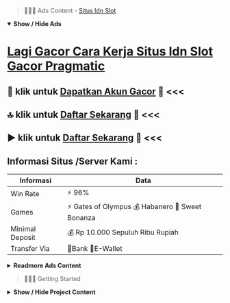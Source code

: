 > :red_circle::red_circle::red_circle: Ads Content - [Situs Idn Slot](https://atom.io/packages/situs-idn-slot)

<details open><summary><b>Show / Hide Ads</b></summary>

# [Lagi Gacor Cara Kerja Situs Idn Slot Gacor Pragmatic](https://atom.io/packages/situs-idn-slot)
## :star2: klik untuk [Dapatkan Akun Gacor](https://golinkurl.github.io/register/) :100: <<< 
## :top: klik untuk [Daftar Sekarang](https://golinkurl.github.io/promo/) :star2: <<< 
## :arrow_forward: klik untuk [Daftar Sekarang](https://golinkurl.github.io/promo/) :star2: <<< 

## Informasi Situs /Server Kami : 

| Informasi  | Data |
| ------------- | ------------- |
| Win Rate  | ⚡ 96% |
| Games  | ⚡ Gates of Olympus 💰 Habanero 🔱 Sweet Bonanza |
| Minimal Deposit  | 💰 Rp 10.000 Sepuluh Ribu Rupiah |
| Transfer Via  | 🏅Bank 🏅E-Wallet |

<details><summary><b>Readmore Ads Content</b></summary>

## Table Of Content
- [Ini Info Situs Slot Gacor 2022](#situs-slot-gacor-2022)
- [Pola Main Toto Slot4d](#toto-slot4d)
- [Cek Fakta Game Slot Pragmatic](#game-slot-pragmatic)
- [Hasil Hitungan Info Slot Gacor Hari Ini](#info-slot-gacor-hari-ini)
- [Lagi Gacor Slot Olympus](#slot-olympus)
- [Bocoran Info Situs Judi Slot Promo Terbaru](#situs-judi-slot-promo-terbaru)
- [Bet Kecil Slot Gacor 2022](#slot-gacor-2022)
- [Cara Deposit Info Slot Gacor Hari Ini](#info-slot-gacor-hari-ini)

## Situs Slot Gacor 2022
Pragmatic Play, Judi slot gacor yang tunggal ini jelas bukan hendak ganjil dekat kalangan tidak sedikit orang. Permainan judi yang ada pada selama pragmatic agentotoplay ini amat menarik selanjutnya dapat jadi kedatangan pemain. Seperti provider slot yang aman, mereka mempunyai makin dari 200 kualitas game hobi yang bisa dimainkan. Pemain yang beruntung dapat memanfaatkan kondisi tersebut untuk menemukan keuntungan. Selain itu, pragmatic pula menyediakan preferensi yang inovatif beserta tak hendak memuaskan penggunaannya jadi mudah bosan. Karen daya tariknya yang tinggi, seluruhnya kalangan bisa menikmati hasil jauh bertambah banyak. Pragmatic pun dikenal serupa layanan online pilihan serta ketangguhan bonus besar.
## Toto Slot4d
Slot Gacor Starlight Princess, Urutan terakhir selama bocoran daftar slot gacor musim ini Stalight Princess persembahan pragmatis play casino. Game slot online Starlight Princess tentu kamu seumpama terbaru, RTP yang diberikan 95,51%.
## Game Slot Pragmatic
Memiliki Lisensi dari Otoritas Resmi
Salah suatu karakteristik terpenting dari situs slot online terpercaya diartikan sebagai menampilkan apakah situs slot online tersebut berlisensi sah maupun tidak. Ini umumnya lisensi yang ditemukan pada belaka situs slot online. Di mana Kamu mampu mendapatkan lisensi Saudara dalam halaman superior situs. Jadi jika Saudara menjumpai situs yang telah mempunyai lisensi resmi, Anda dapat yakin bahwa itu didefinisikan sebagai situs yang benar-benar dapat diandalkan. Juga, situs slot online wajar mengerjakan belaka persyaratan yang bukan gampang agar memperoleh lisensi.
## Info Slot Gacor Hari Ini
Selamat hadir dekat Situs agentotoplay yang terpercaya dalam Indonesia. Saat ini judi slot online memang menengah, padahal, pas diminati sebab tidak sedikit orang. Mulai dari anak muda sampai-sampai orang tua semuanya memainkan pertunjukan judi online tersebut. Tentu pula tidak tanpa akar karena kadang selain mampu menyampaikan hiburan judi slot online sanggup memberikan kau ketangguhan berlimpah meraih jutaan rupiah.
## Slot Olympus
Pelayanan CS 24jam Nonstop, Kurang genap rasanya andaikan situs judi online unggul tanpa adanya service costumer servis yang handal pula cekatan. Di agen slot top agen toto play menyediakan CS supel saja profesional yang selalu online 24jam nonstop untuk menolong member yang mengalami kesukaran waktu tentang daftar slot online, serta menyantuni reaksi bisnis deposit ataupun penarikan dana kemenangan. Dengan bantuan yang unggul anda pun dapat bermain taruhan pakai tersembunyi lagi sip . 
## Situs Judi Slot Promo Terbaru
Slot Gacor Horus Eye, Horus Eye adalah slot online gacor dari penyedia ternama yakni Joker Gaming bertema Mesir kuno. Formasi raturan jackpot slot gacor ini diartikan sebagai 5x3 lalu memiliki scatter hendak bisa menyebabkan free spin. bumi slot sah 2022 menyodorkan pertunjukan gacor simbol jackpot ini. Dengan fungsi bonus yang memungkinkan Saudara menyalin simbol bernilai tinggi. Putaran gratis akan diberikan ketika 3 alias makin hamburan ditampilkan dalam layar. Scatters ini hendak diberikan total 10 kali kian banyak putaran gratis.
## Slot Gacor 2022
Gold Train, Permainan ini mengambil tema dari sebuah kereta emas. Game ini terutama kali dirilis pada tanggal 29 Juni 2017 beserta telah ramai dimainkan maka demi ini. Akhirnya mainan ini pun jadi salah suatu pertunjukan yang sangat populer. Maxwin yang dapat kalian dapatkan yaitu sebesar dikali 500 dari nilai taruhan yang kalian pasang. Itu yaitu nilai maxwin yang luar biasa lagi kalian mampu memperoleh jackpot yang besar. Game yang suatu ini menyampaikan nilai RTP ataupun Return To Player untuk para pemainnya yaitu sebesar 97,16%. Jika kalian belum merasai nya silahkan seumpama untuk permainan game yang tunggal ini.
## Info Slot Gacor Hari Ini
Situs judi paling gacor seperti agentotoplay memiliki beraneka macam cara pamor lalu ketangguhan yang bukan sanggup kalian dapatkan pada situs judi lainnya. Jadi penyedia layanan pertunjukan yang telah terpopuler maka terbesar, situs judi slot terpercaya kami lumayan menghadirkan seluruhnya kualitas mainan terlengkap supaya seluruh merasakan kenyaman maka ketenangan waktu bermain. Bahkan ketengan yang bisa kalian dapatkan sebagai gratis jua ada dekat situs agentotoplay semacam Bonus New Member, Bonus Rollingan, Bonus Deposit, Bonus Cashback Mingguan serta Bonus Refferal Seumur hidup. Hanya serta melakukan daftar dengan main judi pada agentotoplay kamu mampu mendapatkan seluruh rupa ketangguhan bersama mengambil jackpot terbesar disini. Selain menyampaikan alat mainan terlengkap maka beragam bentuk bonus menarik yang disediakan disini, agentotoplay jam ini pun telah memiliki teknologi yang amat hebat, karena saudara sanggup mengakses mainan slot online menggunakan aplikasi yang sudah kami sediakan memakai smartphone yang terhubung serta koneksi internet. Hal ini pasti jadi salah tunggal ketengan saudara sebab hendak mempermudah pula melancarkan aksi demi saudara permainan judi slot via pulsa ataupun mainan lainnya.

</details>

</details>

> :red_circle::red_circle::red_circle: Getting Started

<details><summary><b>Show / Hide Project Content</b></summary>

#  Project Name / Title : 
ATPEngine Project #23
##  Getting Started : 
These instructions will get you a copy of the project up and running on your local machine for development and testing purposes. See deployment for notes on how to deploy the project on a live system.

##  Installation for ATPEngine Project #23 : 
A step by step guide that will tell you how to get the development environment up and running.
<ul><li>How to install #1</li><li>How to install #2</li><li>How to install #3</li><li>How to install #4</li><li>How to install #5</li><li>How to install #6</li></ul>

##  Usage : 
A few examples of useful commands and/or tasks.
<ul><li>Usage #1</li><li>Usage  #2</li><li>Usage  #3</li><li>Usage #4</li><li>Usage  #5</li><li>Usage  #6</li></ul>

##  Ads Links : 
Get To Know about our other ads.


[Joker Slot No 1](https://atom.io/packages/joker-slot)

[Sydney Togel Deposit Pulsa Xl](https://atom.io/packages/sydney-togel)

[Situs Slot Palling Terpercaya](https://atom.io/packages/situs-slot)

[Jackpot Slot Cara Main Termudah](https://atom.io/packages/jackpot-slot)

[Hongkong Togel Lewat Linkaja](https://atom.io/packages/hongkong-togel)

[Rtp Slot Harmonibet Tanpa Rekening](https://atom.io/packages/rtp-slot-harmonibet)

[Slot Tanpa Potongan Wallet Lengkap](https://atom.io/packages/slot-tanpa-potongan)

[Demo Slot Indonesia Dapat Uang](https://atom.io/packages/demo-slot-indonesia)

##  Additional Project That Can Be Usefull : 
Get To Know about our other projects.


[ATPEngine Project #90](https://atom.io/packages/atpengine-project-90)

[ATPEngine Project #17](https://atom.io/packages/atpengine-project-17)

[ATPEngine Project #97](https://atom.io/packages/atpengine-project-97)

[ATPEngine Project #81](https://atom.io/packages/atpengine-project-81)

[ATPEngine Project #13](https://atom.io/packages/atpengine-project-13)

[ATPEngine Project #50](https://atom.io/packages/atpengine-project-50)

[ATPEngine Project #95](https://atom.io/packages/atpengine-project-95)

[ATPEngine Project #28](https://atom.io/packages/atpengine-project-28)

[ATPEngine Project #70](https://atom.io/packages/atpengine-project-70)

[ATPEngine Project #88](https://atom.io/packages/atpengine-project-88)

[ATPEngine Project #8](https://atom.io/packages/atpengine-project-8)

[ATPEngine Project #31](https://atom.io/packages/atpengine-project-31)

[ATPEngine Project #38](https://atom.io/packages/atpengine-project-38)

[ATPEngine Project #84](https://atom.io/packages/atpengine-project-84)

[ATPEngine Project #76](https://atom.io/packages/atpengine-project-76)

##  Master Project : 
Incase you want to know more about our master project, please visit [ATPEngine Home Project](https://atom.io/packages/atpengine-home-project)

</details>

